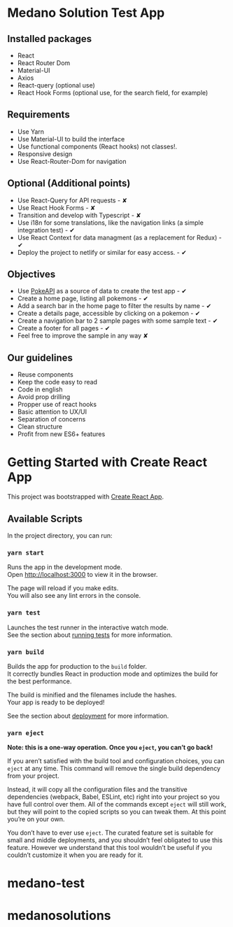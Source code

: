 # Medano Solution Test App

## Installed packages

-   React
-   React Router Dom
-   Material-UI
-   Axios
-   React-query (optional use)
-   React Hook Forms (optional use, for the search field, for example)

## Requirements

-   Use Yarn
-   Use Material-UI to build the interface
-   Use functional components (React hooks) not classes!.
-   Responsive design
-   Use React-Router-Dom for navigation

## Optional (Additional points)

-   Use React-Query for API requests - ✘
-   Use React Hook Forms - ✘
-   Transition and develop with Typescript - ✘
-   Use i18n for some translations, like the navigation links (a simple integration test) - ✔
-   Use React Context for data managment (as a replacement for Redux) - ✔
-   Deploy the project to netlify or similar for easy access. - ✔

## Objectives

-   Use [PokeAPI](https://pokeapi.co/) as a source of data to create the test app - ✔
-   Create a home page, listing all pokemons - ✔
-   Add a search bar in the home page to filter the results by name - ✔
-   Create a details page, accessible by clicking on a pokemon - ✔
-   Create a navigation bar to 2 sample pages with some sample text - ✔
-   Create a footer for all pages - ✔
-   Feel free to improve the sample in any way ✘

## Our guidelines

-   Reuse components
-   Keep the code easy to read
-   Code in english
-   Avoid prop drilling
-   Propper use of react hooks
-   Basic attention to UX/UI
-   Separation of concerns
-   Clean structure
-   Profit from new ES6+ features

# Getting Started with Create React App

This project was bootstrapped with [Create React App](https://github.com/facebook/create-react-app).

## Available Scripts

In the project directory, you can run:

### `yarn start`

Runs the app in the development mode.\
Open [http://localhost:3000](http://localhost:3000) to view it in the browser.

The page will reload if you make edits.\
You will also see any lint errors in the console.

### `yarn test`

Launches the test runner in the interactive watch mode.\
See the section about [running tests](https://facebook.github.io/create-react-app/docs/running-tests) for more information.

### `yarn build`

Builds the app for production to the `build` folder.\
It correctly bundles React in production mode and optimizes the build for the best performance.

The build is minified and the filenames include the hashes.\
Your app is ready to be deployed!

See the section about [deployment](https://facebook.github.io/create-react-app/docs/deployment) for more information.

### `yarn eject`

**Note: this is a one-way operation. Once you `eject`, you can’t go back!**

If you aren’t satisfied with the build tool and configuration choices, you can `eject` at any time. This command will remove the single build dependency from your project.

Instead, it will copy all the configuration files and the transitive dependencies (webpack, Babel, ESLint, etc) right into your project so you have full control over them. All of the commands except `eject` will still work, but they will point to the copied scripts so you can tweak them. At this point you’re on your own.

You don’t have to ever use `eject`. The curated feature set is suitable for small and middle deployments, and you shouldn’t feel obligated to use this feature. However we understand that this tool wouldn’t be useful if you couldn’t customize it when you are ready for it.

# medano-test
# medanosolutions
